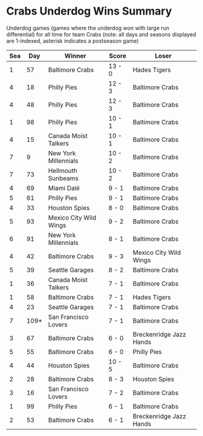 # Crabs Underdog Wins Summary



Underdog games (games where the underdog won with large run differential) for all time for team Crabs (note: all days and seasons displayed are 1-indexed, asterisk indicates a postseason game)


| Sea | Day | Winner | Score | Loser | 
| ------ |------ |------ |------ |------ |
| 1 | 57 | Baltimore Crabs | 13 - 0 | Hades Tigers | 
| 4 | 18 | Philly Pies | 12 - 3 | Baltimore Crabs | 
| 4 | 48 | Philly Pies | 12 - 3 | Baltimore Crabs | 
| 1 | 98 | Philly Pies | 10 - 1 | Baltimore Crabs | 
| 4 | 15 | Canada Moist Talkers | 10 - 1 | Baltimore Crabs | 
| 7 | 9 | New York Millennials | 10 - 2 | Baltimore Crabs | 
| 7 | 73 | Hellmouth Sunbeams | 10 - 2 | Baltimore Crabs | 
| 4 | 69 | Miami Dalé | 9 - 1 | Baltimore Crabs | 
| 5 | 61 | Philly Pies | 9 - 1 | Baltimore Crabs | 
| 4 | 33 | Houston Spies | 8 - 0 | Baltimore Crabs | 
| 5 | 93 | Mexico City Wild Wings | 9 - 2 | Baltimore Crabs | 
| 6 | 91 | New York Millennials | 8 - 1 | Baltimore Crabs | 
| 4 | 42 | Baltimore Crabs | 9 - 3 | Mexico City Wild Wings | 
| 5 | 39 | Seattle Garages | 8 - 2 | Baltimore Crabs | 
| 1 | 36 | Canada Moist Talkers | 7 - 1 | Baltimore Crabs | 
| 1 | 58 | Baltimore Crabs | 7 - 1 | Hades Tigers | 
| 4 | 23 | Seattle Garages | 7 - 1 | Baltimore Crabs | 
| 7 | 109* | San Francisco Lovers | 7 - 1 | Baltimore Crabs | 
| 3 | 67 | Baltimore Crabs | 6 - 0 | Breckenridge Jazz Hands | 
| 5 | 55 | Baltimore Crabs | 6 - 0 | Philly Pies | 
| 4 | 44 | Houston Spies | 10 - 5 | Baltimore Crabs | 
| 2 | 28 | Baltimore Crabs | 8 - 3 | Houston Spies | 
| 3 | 16 | San Francisco Lovers | 7 - 2 | Baltimore Crabs | 
| 1 | 99 | Philly Pies | 6 - 1 | Baltimore Crabs | 
| 2 | 53 | Baltimore Crabs | 6 - 1 | Breckenridge Jazz Hands | 


